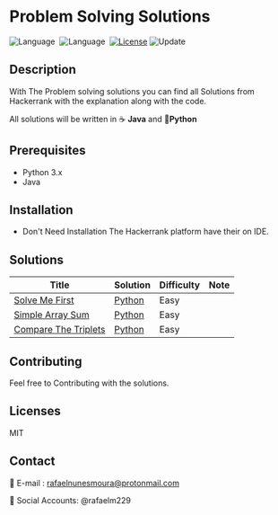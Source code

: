 # Problem Solving Solutions 

![Language](https://img.shields.io/badge/language-Python-blue.svg)&nbsp; ![Language](https://img.shields.io/badge/language-Java-blue)&nbsp; [![License](https://img.shields.io/badge/license-MIT-green.svg)](./LICENSE)&nbsp;![Update](https://img.shields.io/badge/update-Daily-brightgreen.svg)&nbsp;

##  Description


With The Problem solving solutions you can find all Solutions from Hackerrank with the explanation along with the code.

All solutions will be written in :coffee: **Java**  and :snake:**Python**



##  Prerequisites


- Python 3.x
- Java 



## Installation


- Don't Need Installation The Hackerrank platform have their on IDE.



##  Solutions


| Title                                                        | Solution       | Difficulty | Note |
| ------------------------------------------------------------ | -------------- | ---------- | ---- |
| [Solve Me First](https://www.hackerrank.com/challenges/solve-me-first/problem) | [Python](lkn)  | Easy       |      |
| [Simple Array Sum](https://www.hackerrank.com/challenges/simple-array-sum/problem) | [Python](link) | Easy       |      |
| [Compare The Triplets](https://www.hackerrank.com/challenges/compare-the-triplets/problem) | [Python](lkn)  | Easy       |      |



## Contributing

Feel free to Contributing with the solutions.


## Licenses

MIT



## Contact



:email: E-mail :  rafaelnunesmoura@protonmail.com

:tada: Social Accounts:  @rafaelm229
